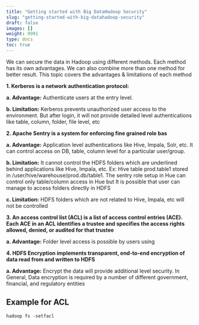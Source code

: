 ```yaml
---
title: "Getting started with Big DataHadoop Security"
slug: "getting-started-with-big-datahadoop-security"
draft: false
images: []
weight: 9991
type: docs
toc: true
---
```


We can secure the data in Hadoop using different methods. Each method has its own advantages. We can also combine more than one method for better result. This topic covers the advantages & limitations of each method



**1. Kerberos is a network authentication protocol:**

  **a. Advantage:** Authenticate users at the entry level.

  **b. Limitation:** Kerberos prevents unauthorized user access to the environment. But after login, it will not provide detailed level authentications like table, column, folder, file level, etc

**2. Apache Sentry is a system for enforcing fine grained role bas**

 **a. Advantage:** Application level authentications like Hive, Impala, Solr, etc. It can control access on DB, table, column level for a particular user/group.

 **b. Limitation:** It cannot control the HDFS folders which are underlined behind applications like Hive, Impala, etc.
Ex: Hive table prod.table1 stored in /user/hive/warehouse/prod.db/table1. The sentry role setup in Hue can control only table/column access in Hue but It is possible that user can manage to access folders directly in HDFS

  **c. Limitation:** HDFS folders which are not related to Hive, Impala, etc will not be controlled

**3. An access control list (ACL) is a list of access control entries (ACE).
Each ACE in an ACL identifies a trustee and specifies the access rights allowed, denied, or audited for that trustee**

**a. Advantage:** Folder level access is possible by users using 

**4. HDFS Encryption implements transparent, end-to-end encryption of data read from and written to HDFS**

**a. Advantage:** Encrypt the data will provide additional level security. In General, Data encryption is required by a number of different government, financial, and regulatory entities




## Example for ACL
    hadoop fs -setfacl

